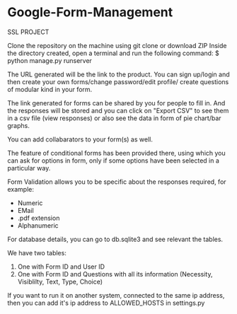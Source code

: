 # Google-Form-Management
SSL PROJECT

Clone the repository on the machine using git clone or download ZIP
Inside the directory created, open a terminal and run the following command:
$ python manage.py runserver

The URL generated will be the link to the product. You can sign up/login and then create your own forms/change password/edit profile/
create questions of modular kind in your form.

The link generated for forms can be shared by you for people to fill in. And the responses will be stored and you can click on 
"Export CSV" to see them in a csv file (view responses) or also see the data in form of pie chart/bar graphs.

You can add collabarators to your form(s) as well.

The feature of conditional forms has been provided there, using which you can ask for options in form, only if some options have been selected in a particular way.

Form Validation allows you to be specific about the responses required, for example:
- Numeric
- EMail
- .pdf extension
- Alphanumeric

For database details, you can go to db.sqlite3 and see relevant the tables.

We have two tables:
1. One with Form ID and User ID
2. One with Form ID and Questions with all its information (Necessity, Visiblilty, Text, Type, Choice)

If you want to run it on another system, connected to the same ip address,
then you can add it's ip address to ALLOWED_HOSTS in settings.py 

